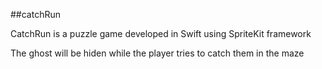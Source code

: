 ##catchRun


CatchRun is a puzzle game developed in Swift using SpriteKit framework

The ghost will be hiden while the player tries to catch them in the maze
